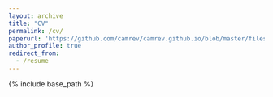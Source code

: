 ```yaml
---
layout: archive
title: "CV"
permalink: /cv/
paperurl: 'https://github.com/camrev/camrev.github.io/blob/master/files/CV.pdf'
author_profile: true
redirect_from:
  - /resume
---
```


{% include base_path %}

